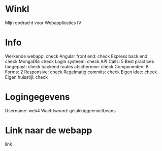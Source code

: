 # Winkl

Mijn opdracht voor Webapplicaties IV


# Info
Werkende webapp: check
Angular front end: check
Express back end: check
MongoDB: check
Login systeem: check
API Calls: 5
Best practices toegepast: check
backend routes afschermen: check
Componenten: 8
Forms: 2
Responsive: check
Regelmatig commits: check
Eigen idee: check
Eigen huisstijl: check
# Logingegevens
Username: web4
Wachtwoord: gelukkiggeennetbeans
# Link naar de webapp
link